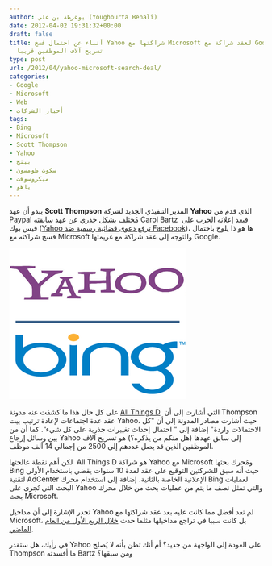 ```yaml
---
author: يوغرطة بن علي (Youghourta Benali)
date: 2012-04-02 19:31:32+00:00
draft: false
title: أنباء عن احتمال فسخ Yahoo شراكتها مع Microsoft لعقد شراكة مع Google، واحتمال
  تسريح آلاف الموظفين قريبا
type: post
url: /2012/04/yahoo-microsoft-search-deal/
categories:
- Google
- Microsoft
- Web
- أخبار الشركات
tags:
- Bing
- Microsoft
- Scott Thompson
- Yahoo
- بينج
- سكوت طومسون
- ميكروسوفت
- ياهو
---
```


يبدو أن عهد **Scott Thompson** المدير التنفيذي الجديد لشركة **Yahoo** الذي قدم من Paypal مُختلف بشكل جذري عن عهد سابقته Carol Bartz فبعد إعلانه الحرب على  فيس بوك ([Yahoo ترفع دعوى قضائية رسمية ضد Facebook](../2012/03/facebooks-yahoo-patent-problem-3/))، ها هو ذا يلوح باحتمال فسخ شراكته مع Microsoft والتوجه إلى عقد شراكة مع غريمتها Google.




[![شعارا ياهوو و بينج](Yahoo-Bing.png)
](Yahoo-Bing.png)




على كل حال هذا ما كشفت عنه مدونة [All Things D](http://allthingsd.com/20120328/yahoo-geddon-leaders-to-debate-layoffs-asset-sales-search-deals-and-more-today-as-a-major-restructuring-looms/)  التي أشارت إلى أن Thompson عقد عدة اجتماعات لإعادة ترتيب بيت Yahoo، حيث أشارت مصادر المدونة إلى أن "كل الاحتمالات واردة" إضافة إلى " احتمال إحداث تغييرات جذرية على كل شيء". كما أن من بين وسائل إرجاع Yahoo إلى سابق عهدها (هل منكم من يذكره؟) هو تسريح آلاف الموظفين الذين قد يصل عددهم إلى 2500 من إجمالي 14 ألف موظف.




لكن أهم نقطة عالجتها  All Things D هو شراكة Yahoo مع Microsoft ومُحرك بحثها Bing حيث أنه سبق للشركتين التوقيع على عقد لمدة 10 سنوات يقضي باستخدام الأولى لتقنية AdCenter الإعلانية الخاصة بالثانية، إضافة إلى استخدام محرك Bing لعمليات البحث التي تُجرى على Yahoo والتي تمثل نصف ما يتم من عمليات بحث من خلال محرك بحث Microsoft.




تجدر الإشارة إلى أن مداخيل Yahoo لم تعد أفضل مما كانت عليه بعد عقد شراكتها مع Microsoft، بل كانت سببا في تراجع مداخيلها مثلما حدث [خلال الربع الأول من العام الماضي](../2011/04/yahoo-search-revenue-q1-2011/).




في رأيك، هل ستقدر Yahoo على العودة إلى الواجهة من جديد؟ أم أنك تظن بأنه لا يُصلح Thompson ما أفسدته Bartz ومن سبقها؟
